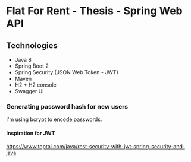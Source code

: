# Flat For Rent - Thesis - Spring Web API 

## Technologies
- Java 8
- Spring Boot 2
- Spring Security (JSON Web Token - JWT)
- Maven
- H2 + H2 console
- Swagger UI

### Generating password hash for new users

I'm using [bcrypt](https://en.wikipedia.org/wiki/Bcrypt) to encode passwords.

#### Inspiration for JWT
https://www.toptal.com/java/rest-security-with-jwt-spring-security-and-java
